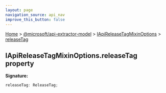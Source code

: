 ```yaml
---
layout: page
navigation_source: api_nav
improve_this_button: false
---
```



[Home](./index.md) &gt; [@microsoft/api-extractor-model](./api-extractor-model.md) &gt; [IApiReleaseTagMixinOptions](./api-extractor-model.iapireleasetagmixinoptions.md) &gt; [releaseTag](./api-extractor-model.iapireleasetagmixinoptions.releasetag.md)

## IApiReleaseTagMixinOptions.releaseTag property

<b>Signature:</b>

```typescript
releaseTag: ReleaseTag;
```
